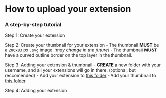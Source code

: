# How to upload your extension
### A step-by-step tutorial

Step 1: Create your extension

Step 2: Create your thumbnail for your extension
    - The thumbnail **MUST** be a `206x83` px `.svg` image. *(may change in the future)*
    - The thumbnail **MUST** have a curved outline border on the top layer in the thumbnail.

Step 3: Adding your extension & thumbnail
    - **CREATE** a new folder with your username, and all your extensions will go in there. (optional, but reccomended)
    - Add your extension to [this folder](https://github.com/wolfieboy09/Wolfies-Extensions/tree/main/projects)
    - Add your thumbnail to [this folder](https://github.com/wolfieboy09/Wolfies-Extensions/tree/main/icons)

Step 4: Adding your extension